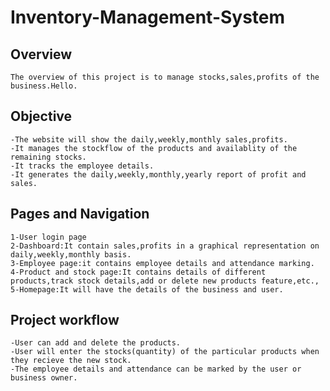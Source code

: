 # Inventory-Management-System
## **Overview**
    The overview of this project is to manage stocks,sales,profits of the business.Hello.

## **Objective**
    -The website will show the daily,weekly,monthly sales,profits.
    -It manages the stockflow of the products and availablity of the remaining stocks.
    -It tracks the employee details.
    -It generates the daily,weekly,monthly,yearly report of profit and sales.

## **Pages and Navigation**
    1-User login page
    2-Dashboard:It contain sales,profits in a graphical representation on daily,weekly,monthly basis.
    3-Employee page:it contains employee details and attendance marking.
    4-Product and stock page:It contains details of different products,track stock details,add or delete new products feature,etc.,
    5-Homepage:It will have the details of the business and user.

## **Project workflow**
    -User can add and delete the products. 
    -User will enter the stocks(quantity) of the particular products when they recieve the new stock.
    -The employee details and attendance can be marked by the user or business owner.
 
